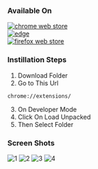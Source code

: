 ### Available On
<a href="https://chrome.google.com/webstore/detail/todo-list/hhefefklghgppjhojjpecemgdnkhkola/">![chrome web store](https://user-images.githubusercontent.com/38730778/221831603-c2a757bb-4e52-47b5-bc3d-fdd90b5d3f97.png)</a>
<br>
<a href="https://microsoftedge.microsoft.com/addons/detail/todo-list/igcikaodlboloknbpjpgjnnojabaccfb/">![edge](https://user-images.githubusercontent.com/38730778/221831591-edbec1c5-6f03-405b-a741-d081095183c4.JPG)</a>
<br>
<a href="https://addons.mozilla.org/en-US/firefox/addon/todo-list/">![firefox web store](https://user-images.githubusercontent.com/38730778/221831601-c2ba49ae-446d-4193-9dc3-cc832309f395.JPG)</a>


### Instillation Steps
1. Download Folder
2. Go to This Url
``` 
chrome://extensions/ 
```

3. On Developer Mode
4. Click On Load Unpacked
5. Then Select Folder

### Screen Shots

![1](https://user-images.githubusercontent.com/38730778/219474387-ded2e8d3-e51a-493a-a9a5-fd8489ac9c2e.JPG)
![2](https://user-images.githubusercontent.com/38730778/219474358-799f2672-b907-475a-87ae-e305c9da60ec.JPG)
![3](https://user-images.githubusercontent.com/38730778/219474375-6ffb3d83-806c-465e-9ed2-7a17943a78d4.JPG)
![4](https://user-images.githubusercontent.com/38730778/219474382-86c4207a-faa9-4400-948e-a3432196bf26.JPG)
